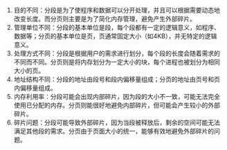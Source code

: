 1. 目的不同：分段是为了使程序和数据可以分开处理，并且可以根据需要动态地改变长度。而分页则主要是为了简化内存管理，避免产生外部碎片。
2. 管理单位不同：分段的基本单位是段，每个段都有一定的逻辑意义，如程序、数据等；分页的基本单位是页，页通常固定大小（如4KB），并无特定的逻辑意义。
3. 处理方式不同：分段是根据用户的需求进行划分，每个段的长度会随着需求的不同而不同。分页则是将内存划分为一定大小的块，每个进程也被划分为相同大小的页。
4. 地址结构不同：分段的地址由段号和段内偏移量组成；分页的地址由页号和页内偏移量组成。
5. 内存利用率：分段可能会出现内部碎片，因为段的大小不一致，可能无法完全使用已分配的内存。分页则能很好地避免内部碎片，但可能会产生较小的外部碎片。
6. 碎片问题：分段可能导致外部碎片，因为当段被释放后，剩余的空间可能无法满足其他段的需求。分页由于页面大小的统一，能够有效地避免外部碎片的问题。